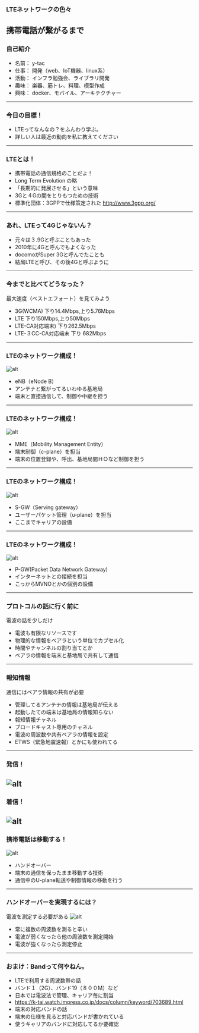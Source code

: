 ### LTEネットワークの色々
携帯電話が繋がるまで
---
### 自己紹介
- 名前： y-tac
- 仕事： 開発（web、IoT機器、linux系）
- 活動： インフラ勉強会、ライブラリ開発
- 趣味： 楽器、筋トレ、料理、模型作成
- 興味： docker、モバイル、アーキテクチャー
---
### 今日の目標！
- LTEってなんなの？をふんわり学ぶ。
- 詳しい人は最近の動向を私に教えてください
---
### LTEとは！
- 携帯電話の通信規格のことだよ！
 - Long Term Evolution の略
  - 「長期的に発展させる」という意味
  - 3Gと４Gの間をとりもつための技術
 - 標準化団体：3GPPで仕様策定された
   http://www.3gpp.org/
---
### あれ、LTEって4Gじゃないん？
- 元々は３.9Gと呼ぶこともあった
- 2010年に4Gと呼んでもよくなった
- docomoがSuper 3Gと呼んでたことも
 - 結局LTEと呼び、その後4Gと呼ぶように
---
### 今までと比べてどうなった？
最大速度（ベストエフォート）を見てみよう
- 3G(WCMA) 下り14.4Mbps,上り5.76Mbps
- LTE 下り150Mbps,上り50Mbps
- LTE-CA対応端末) 下り262.5Mbps
- LTE-３CC-CA対応端末 下り 682Mbps 
---
### LTEのネットワーク構成！
![alt](network.svg)
- eNB（eNode B）
 - アンテナと繋がってるいわゆる基地局
 - 端末と直接通信して、制御や中継を担う
---
### LTEのネットワーク構成！
![alt](network.svg)
- MME（Mobility Management Entity）
 - 端末制御（c-plane）を担当
 - 端末の位置登録や、呼出、基地局間ＨＯなど制御を担う
---
### LTEのネットワーク構成！
![alt](network.svg)
- S-GW（Serving gateway） 
 - ユーザーパケット管理（u-plane）を担当
 - ここまでキャリアの設備 
---
### LTEのネットワーク構成！
![alt](network.svg)
- P-GW(Packet Data Network Gateway)
 - インターネットとの接続を担当
 - こっからMVNOとかの個別の設備
---
### プロトコルの話に行く前に
電波の話を少しだけ
- 電波も有限なリソースです
- 物理的な情報をベアラという単位でカプセル化
 - 時間やチャンネルの割り当てとか
 - ベアラの情報を端末と基地局で共有して通信
---
### 報知情報
通信にはベアラ情報の共有が必要
- 管理してるアンテナの情報は基地局が伝える
 - 起動したての端末は基地局の情報知らない
- 報知情報チャネル
 - ブロードキャスト専用のチャネル
 - 電波の周波数や共有ベアラの情報を設定
 - ETWS（緊急地震速報）とかにも使われてる
---
### 発信！
![alt](call_seq.svg)
---
### 着信！
![alt](call_pag.svg)
---
### 携帯電話は移動する！
![alt](ho_seq.svg)
- ハンドオーバー
 - 端末の通信を保ったまま移動する技術
 - 通信中のU-plane転送や制御情報の移動を行う
---
### ハンドオーバーを実現するには？
電波を測定する必要がある
![alt](gap.svg)
- 常に複数の周波数を測ると辛い
 - 電波が弱くなったら他の周波数を測定開始
 - 電波が強くなったら測定停止
---
### おまけ：Bandって何やねん。
- LTEで利用する周波数帯の話
 - バンド１（2G）、バンド19（８００M）など
 - 日本では電波法で管理、キャリア毎に割当
 - https://k-tai.watch.impress.co.jp/docs/column/keyword/703689.html
- 端末の対応バンドの話
 - 端末の仕様を見ると対応バンドが書かれている
 - 使うキャリアのバンドに対応してるか要確認
